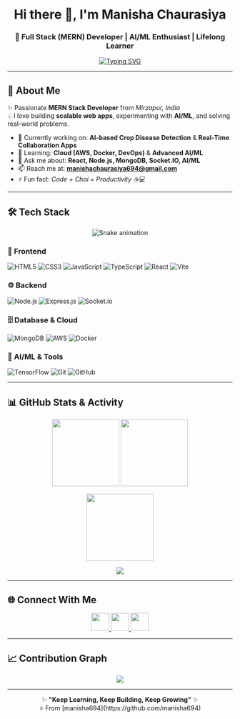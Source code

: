 <!-- Profile Header -->
<h1 align="center">Hi there 👋, I'm Manisha Chaurasiya</h1>
<h3 align="center">🚀 Full Stack (MERN) Developer | AI/ML Enthusiast | Lifelong Learner</h3>

<!-- Typing SVG Animation -->
<p align="center">
  <a href="https://git.io/typing-svg">
    <img src="https://readme-typing-svg.herokuapp.com?font=Fira+Code&weight=600&pause=1000&color=00F7FF&center=true&vCenter=true&width=600&lines=Full+Stack+Web+Developer;MERN+Stack+Specialist;AI%2FML+Enthusiast;Open+Source+Contributor;Always+Learning+New+Things" alt="Typing SVG" />
  </a>
</p>

---

## 🚀 About Me
✨ Passionate **MERN Stack Developer** from *Mirzapur, India*  
💡 I love building **scalable web apps**, experimenting with **AI/ML**, and solving real-world problems.  

- 🔭 Currently working on: **AI-based Crop Disease Detection** & **Real-Time Collaboration Apps**  
- 🌱 Learning: **Cloud (AWS, Docker, DevOps)** & **Advanced AI/ML**  
- 💬 Ask me about: **React, Node.js, MongoDB, Socket.IO, AI/ML**  
- 📫 Reach me at: **manishachaurasiya694@gmail.com**  
- ⚡ Fun fact: *Code + Chai = Productivity ☕💻*  

---

## 🛠️ Tech Stack
<div align="center">
  <img src="https://profile-readme-generator.com/assets/snake.svg" alt="Snake animation" />
</div>


### 🎨 Frontend  
![HTML5](https://img.shields.io/badge/html5-%23E34F26.svg?style=flat-square&logo=html5&logoColor=white)
![CSS3](https://img.shields.io/badge/css3-%231572B6.svg?style=flat-square&logo=css3&logoColor=white)
![JavaScript](https://img.shields.io/badge/javascript-%23323330.svg?style=flat-square&logo=javascript&logoColor=%23F7DF1E)
![TypeScript](https://img.shields.io/badge/typescript-%23007ACC.svg?style=flat-square&logo=typescript&logoColor=white)
![React](https://img.shields.io/badge/react-%2320232a.svg?style=flat-square&logo=react&logoColor=%2361DAFB)
![Vite](https://img.shields.io/badge/vite-%23646CFF.svg?style=flat-square&logo=vite&logoColor=white)

### ⚙️ Backend  
![Node.js](https://img.shields.io/badge/node.js-6DA55F?style=flat-square&logo=node.js&logoColor=white)
![Express.js](https://img.shields.io/badge/express.js-%23404d59.svg?style=flat-square&logo=express&logoColor=%2361DAFB)
![Socket.io](https://img.shields.io/badge/Socket.io-black?style=flat-square&logo=socket.io&badgeColor=010101)

### 🗄️ Database & Cloud  
![MongoDB](https://img.shields.io/badge/MongoDB-%234ea94b.svg?style=flat-square&logo=mongodb&logoColor=white)
![AWS](https://img.shields.io/badge/AWS-FF9900?style=flat-square&logo=amazonaws&logoColor=white)
![Docker](https://img.shields.io/badge/Docker-2496ED?style=flat-square&logo=docker&logoColor=white)

### 🤖 AI/ML & Tools  
![TensorFlow](https://img.shields.io/badge/TensorFlow-%23FF6F00.svg?style=flat-square&logo=TensorFlow&logoColor=white)
![Git](https://img.shields.io/badge/git-%23F05033.svg?style=flat-square&logo=git&logoColor=white)
![GitHub](https://img.shields.io/badge/github-%23121011.svg?style=flat-square&logo=github&logoColor=white)

---



## 📊 GitHub Stats & Activity  

<p align="center">
  <img src="https://github-readme-stats.vercel.app/api?username=manisha694&show_icons=true&theme=tokyonight&hide_border=true" height="150" />
  <img src="https://github-readme-stats.vercel.app/api/top-langs/?username=manisha694&layout=compact&theme=tokyonight&hide_border=true" height="150" />
</p>

<p align="center">
  <img src="https://github-readme-streak-stats.herokuapp.com?user=manisha694&theme=tokyonight&hide_border=true" height="150" />
</p>

<p align="center">
  <img src="https://github-profile-trophy.vercel.app/?username=manisha694&theme=onedark&no-frame=true&margin-w=5" />
</p>

---

## 🌐 Connect With Me  

<p align="center">
  <a href="https://linkedin.com/in/manisha-chaurasiya">
    <img src="https://skillicons.dev/icons?i=linkedin" height="40" />
  </a>
  <a href="mailto:manishachaurasiya694@gmail.com">
    <img src="https://skillicons.dev/icons?i=gmail" height="40" />
  </a>
  <a href="https://github.com/manisha694">
    <img src="https://skillicons.dev/icons?i=github" height="40" />
  </a>
</p>

---

## 📈 Contribution Graph  

<p align="center">
  <img src="https://github-readme-activity-graph.vercel.app/graph?username=manisha694&theme=react-dark&hide_border=true&area=true" />
</p>

---

<p align="center">
  ✨ <b>"Keep Learning, Keep Building, Keep Growing"</b> ✨  
  <br/>⭐ From [manisha694](https://github.com/manisha694)
</p>

